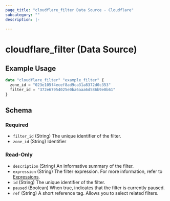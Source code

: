 ```yaml
---
page_title: "cloudflare_filter Data Source - Cloudflare"
subcategory: ""
description: |-
  
---
```


# cloudflare_filter (Data Source)



## Example Usage

```terraform
data "cloudflare_filter" "example_filter" {
  zone_id = "023e105f4ecef8ad9ca31a8372d0c353"
  filter_id = "372e67954025e0ba6aaa6d586b9e0b61"
}
```

<!-- schema generated by tfplugindocs -->
## Schema

### Required

- `filter_id` (String) The unique identifier of the filter.
- `zone_id` (String) Identifier

### Read-Only

- `description` (String) An informative summary of the filter.
- `expression` (String) The filter expression. For more information, refer to [Expressions](https://developers.cloudflare.com/ruleset-engine/rules-language/expressions/).
- `id` (String) The unique identifier of the filter.
- `paused` (Boolean) When true, indicates that the filter is currently paused.
- `ref` (String) A short reference tag. Allows you to select related filters.


